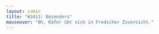 ```yaml
---
layout: comic
title: "#2411: Besonders"
mouseover: "Oh, Käfer übt sich in Fredscher Zuversicht."
---
```

